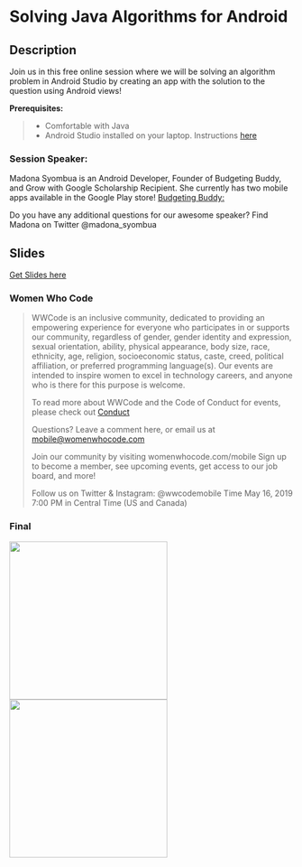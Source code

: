 # Solving Java Algorithms for Android

## Description
Join us in this free online session where we will be solving an algorithm problem in Android Studio by creating an app with the solution to the question using Android views!

**Prerequisites:**
> - Comfortable with Java
> - Android Studio installed on your laptop. Instructions [here](https://docs.google.com/document/d/1fVyp8m-54myt2CzZwlomHe7ypphHyS416oidGi6v0dk/edit)

### Session Speaker:
Madona Syombua is an Android Developer, Founder of Budgeting Buddy, and Grow with Google Scholarship Recipient. She currently has two mobile apps available in the Google Play store!
[Budgeting Buddy:](https://play.google.com/store/apps/dev?id=5625939099360132625)

Do you have any additional questions for our awesome speaker? Find Madona on Twitter @madona_syombua

## Slides
[Get Slides here](https://slides.com/madona/deck-1#/)

### Women Who Code

> WWCode is an inclusive community, dedicated to providing an empowering experience for everyone who participates in or supports our community, regardless of gender, gender identity and expression, sexual orientation, ability, physical appearance, body size, race, ethnicity, age, religion, socioeconomic status, caste, creed, political affiliation, or preferred programming language(s). Our events are intended to inspire women to excel in technology careers, and anyone who is there for this purpose is welcome.
> 
> To read more about WWCode and the Code of Conduct for events, please check out [Conduct](https://www.womenwhocode.com/codeofconduct)
> 
> Questions? Leave a comment here, or email us at mobile@womenwhocode.com
> 
> 
> 
> Join our community by visiting womenwhocode.com/mobile 
> Sign up to become a member, see upcoming events, get access to our job board, and more!
> 
> Follow us on Twitter & Instagram:
> @wwcodemobile
> Time
> May 16, 2019 7:00 PM in Central Time (US and Canada)


### Final 

<img src="https://user-images.githubusercontent.com/11560987/57956996-798f5000-78c0-11e9-87eb-20867d03382d.png" width="280"/> <img src="https://user-images.githubusercontent.com/11560987/57957000-7b591380-78c0-11e9-9ac2-64f1d5b604df.png" width="280"/>
